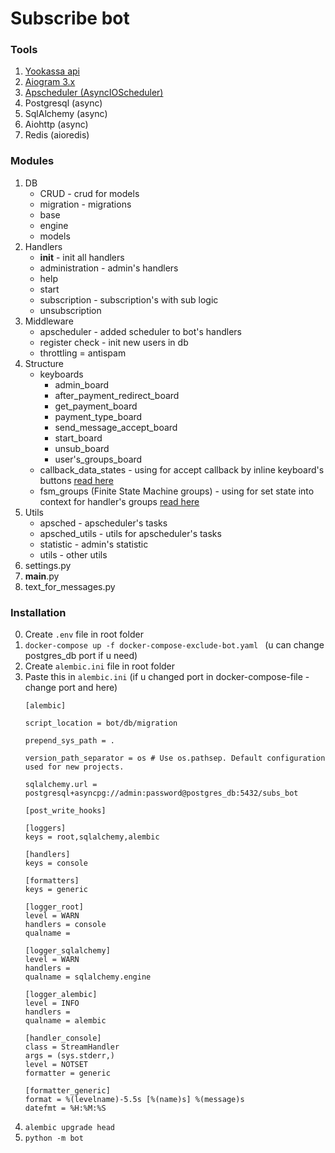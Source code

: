 # Subscribe bot

### Tools

1) <a href="https://yookassa.ru/developers/payment-acceptance/scenario-extensions/recurring-payments">Yookassa api</a>
2) <a href="https://docs.aiogram.dev/en/dev-3.x/">Aiogram 3.x </a>
3) <a href="https://apscheduler.readthedocs.io/en/3.x/">Apscheduler (AsyncIOScheduler)</a>
4) Postgresql (async)
5) SqlAlchemy (async)
6) Aiohttp (async)
7) Redis (aioredis)

### Modules

1) DB
    - CRUD - crud for models
    - migration - migrations
    - base
    - engine
    - models
2) Handlers
    - __init__ - init all handlers
    - administration - admin's handlers
    - help
    - start
    - subscription - subscription's with sub logic
    - unsubscription
3) Middleware
    - apscheduler - added scheduler to bot's handlers
    - register check - init new users in db
    - throttling = antispam
4) Structure
    - keyboards
        - admin_board
        - after_payment_redirect_board
        - get_payment_board
        - payment_type_board
        - send_message_accept_board
        - start_board
        - unsub_board
        - user's_groups_board
    - callback_data_states - using for accept callback by inline keyboard's
      buttons <a href="https://docs.aiogram.dev/en/dev-3.x/dispatcher/filters/callback_data.html">read here</a>
    - fsm_groups (Finite State Machine groups) - using for set state into context for handler's
      groups <a href="https://docs.aiogram.dev/en/dev-3.x/dispatcher/finite_state_machine/index.html">read here</a>
5) Utils
    - apsched - apscheduler's tasks
    - apsched_utils - utils for apscheduler's tasks
    - statistic - admin's statistic
    - utils - other utils
6) settings.py
7) __main__.py
8) text_for_messages.py

### Installation
0) Create ```.env``` file in root folder
1) ```docker-compose up -f docker-compose-exclude-bot.yaml ``` (u can change postgres_db port if u need)
2) Create ```alembic.ini``` file in root folder
3) Paste this in ```alembic.ini``` (if u changed port in docker-compose-file - change port and here)
    ```
   [alembic]
   
   script_location = bot/db/migration
   
   prepend_sys_path = .
   
   version_path_separator = os # Use os.pathsep. Default configuration used for new projects.
   
   sqlalchemy.url = postgresql+asyncpg://admin:password@postgres_db:5432/subs_bot
   
   [post_write_hooks]
   
   [loggers]
   keys = root,sqlalchemy,alembic
   
   [handlers]
   keys = console
   
   [formatters]
   keys = generic
   
   [logger_root]
   level = WARN
   handlers = console
   qualname =
   
   [logger_sqlalchemy]
   level = WARN
   handlers =
   qualname = sqlalchemy.engine
   
   [logger_alembic]
   level = INFO
   handlers =
   qualname = alembic
   
   [handler_console]
   class = StreamHandler
   args = (sys.stderr,)
   level = NOTSET
   formatter = generic
   
   [formatter_generic]
   format = %(levelname)-5.5s [%(name)s] %(message)s
   datefmt = %H:%M:%S

   ```
4) ```alembic upgrade head```
5) ```python -m bot```